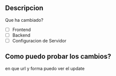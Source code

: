 ## Descripcion
Que ha cambiado?

- [ ] Frontend
- [ ] Backend
- [ ] Configuracion de Servidor

## Como puedo probar los cambios?
en que url y forma puedo ver el update
